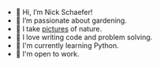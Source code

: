 - 👋 Hi, I’m Nick Schaefer!
- 🌱 I’m passionate about gardening.
- 🍄 I take [pictures](https://www.instagram.com/wildernns) of nature.
- 💫 I love writing code and problem solving.
- 🥨 I'm currently learning Python.
- 🧠 I'm open to work.
